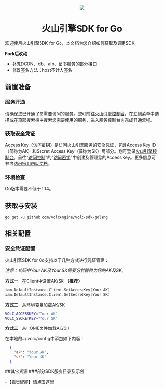 <h1 align="center"><img src="https://iam.volccdn.com/obj/volcengine-public/pic/volcengine-icon.png"></h1>
<h1 align="center">火山引擎SDK for Go</h1> 
欢迎使用火山引擎SDK for Go，本文档为您介绍如何获取及调用SDK。


******Fork后改动******
- 补充DCDN、clb、alb、证书服务的部分接口
- 修改签名方法：host不计入签名

## 前置准备
### 服务开通
请确保您已开通了您需要访问的服务。您可前往[火山引擎控制台](https://console.volcengine.com/ )，在左侧菜单中选择或在顶部搜索栏中搜索您需要使用的服务，进入服务控制台内完成开通流程。
### 获取安全凭证
Access Key（访问密钥）是访问火山引擎服务的安全凭证，包含Access Key ID（简称为AK）和Secret Access Key（简称为SK）两部分。您可登录[火山引擎控制台](https://console.volcengine.com/ )，前往“[访问控制](https://console.volcengine.com/iam )”的“[访问密钥](https://console.volcengine.com/iam/keymanage/ )”中创建及管理您的Access Key。更多信息可参考[访问密钥帮助文档](https://www.volcengine.com/docs/6291/65568 )。
### 环境检查
Go版本需要不低于 1.14。

## 获取与安装
```go get -u github.com/volcengine/volc-sdk-golang```

## 相关配置
### 安全凭证配置
火山引擎SDK for Go支持以下几种方式进行凭证管理：

*注意：代码中Your AK及Your SK需要分别替换为您的AK及SK。*

**方式一**：在Client中设置AK/SK **（推荐）**
```go
iam.DefaultInstance.Client.SetAccessKey(Your AK)
iam.DefaultInstance.Client.SetSecretKey(Your SK)	
```

**方式二**：从环境变量加载AK/SK
  ```bash
  VOLC_ACCESSKEY="Your AK"  
  VOLC_SECRETKEY="Your SK"
  ```
**方式三**：从HOME文件加载AK/SK

在本地的~/.volc/config中添加如下内容：
  ```json
    {
      "ak": "Your AK",
      "sk": "Your SK"
    }
  ```

##其它资源
###部分SDK服务目录及示例

-【视觉智能】请点击[这里](service/visual/README.md)